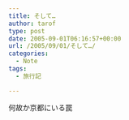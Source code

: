 ```yaml
---
title: そして…
author: tarof
type: post
date: 2005-09-01T06:16:57+00:00
url: /2005/09/01/そして…/
categories:
  - Note
tags:
  - 旅行記

---
```

何故か京都にいる罠
